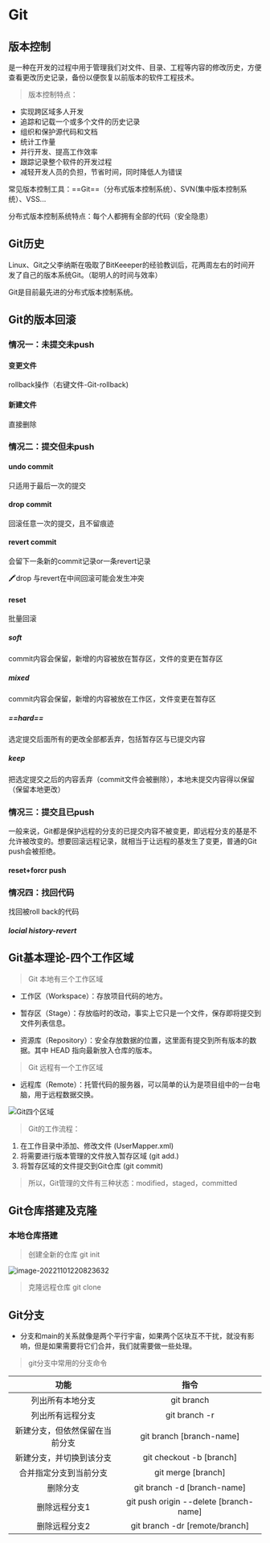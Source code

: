 # Git

## 版本控制

是一种在开发的过程中用于管理我们对文件、目录、工程等内容的修改历史，方便查看更改历史记录，备份以便恢复以前版本的软件工程技术。

> 版本控制特点：

* 实现跨区域多人开发
* 追踪和记载一个或多个文件的历史记录
* 组织和保护源代码和文档
* 统计工作量
* 并行开发、提高工作效率
* 跟踪记录整个软件的开发过程
* 减轻开发人员的负担，节省时间，同时降低人为错误

常见版本控制工具：==Git==（分布式版本控制系统）、SVN(集中版本控制系统）、VSS...

分布式版本控制系统特点：每个人都拥有全部的代码（安全隐患）

## Git历史

Linux、Git之父李纳斯在吸取了BitKeeeper的经验教训后，花两周左右的时间开发了自己的版本系统Git。（聪明人的时间与效率）

Git是目前最先进的分布式版本控制系统。

## Git的版本回滚

### 情况一：未提交未push

#### 变更文件

rollback操作（右键文件-Git-rollback)

#### 新建文件

直接删除

### 情况二：提交但未push

#### undo commit

只适用于最后一次的提交

#### drop commit

回滚任意一次的提交，且不留痕迹

#### revert commit

会留下一条新的commit记录or一条revert记录

:crayon:drop 与revert在中间回滚可能会发生冲突

#### reset

批量回滚

##### soft  

commit内容会保留，新增的内容被放在暂存区，文件的变更在暂存区

##### mixed

commit内容会保留，新增的内容被放在工作区，文件变更在暂存区

##### ==hard==

选定提交后面所有的更改全部都丢弃，包括暂存区与已提交内容

##### keep

把选定提交之后的内容丢弃（commit文件会被删除），本地未提交内容得以保留（保留本地更改）

### 情况三：提交且已push

一般来说，Git都是保护远程的分支的已提交内容不被变更，即远程分支的基是不允许被改变的。想要回滚远程记录，就相当于让远程的基发生了变更，普通的Git push会被拒绝。

#### reset+forcr push

### 情况四：找回代码

找回被roll back的代码

##### locial history-revert

## Git基本理论-四个工作区域

> Git 本地有三个工作区域

* 工作区（Workspace）：存放项目代码的地方。

* 暂存区（Stage）：存放临时的改动，事实上它只是一个文件，保存即将提交到文件列表信息。

* 资源库（Repository）：安全存放数据的位置，这里面有提交到所有版本的数据。其中 HEAD 指向最新放入仓库的版本。

> Git 远程有一个工作区域

* 远程库（Remote）：托管代码的服务器，可以简单的认为是项目组中的一台电脑，用于远程数据交换。

![Git四个区域](https://img2022.cnblogs.com/blog/2002528/202202/2002528-20220219153109587-832668507.png)

> Git的工作流程：

1. 在工作目录中添加、修改文件  (UserMapper.xml)
2. 将需要进行版本管理的文件放入暂存区域 (git add.)
3. 将暂存区域的文件提交到Git仓库 (git commit)

> 所以，Git管理的文件有三种状态：modified，staged，committed

## Git仓库搭建及克隆

### 本地仓库搭建

> 创建全新的仓库 git init

![image-20221101220823632](../../AppData/Roaming/Typora/typora-user-images/image-20221101220823632.png)

> 克隆远程仓库  git clone 

## Git分支

* 分支和main的关系就像是两个平行宇宙，如果两个区块互不干扰，就没有影响，但是如果需要将它们合并，我们就需要做一些处理。

> git分支中常用的分支命令

|              功能              |                  指令                  |
| :----------------------------: | :------------------------------------: |
|        列出所有本地分支        |               git branch               |
|        列出所有远程分支        |             git branch -r              |
| 新建分支，但依然保留在当前分支 |        git branch [branch-name]        |
|    新建分支，并切换到该分支    |        git checkout -b [branch]        |
|     合并指定分支到当前分支     |           git merge [branch]           |
|            删除分支            |      git branch -d [branch-name]       |
|         删除远程分支1          | git push origin --delete [branch-name] |
|         删除远程分支2          |     git branch -dr [remote/branch]     |





























